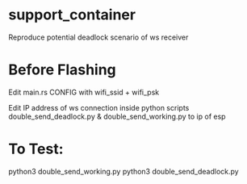 # support_container

Reproduce potential deadlock scenario of ws receiver

# Before Flashing
Edit main.rs CONFIG with wifi_ssid + wifi_psk

Edit IP address of ws connection inside python scripts double_send_deadlock.py & double_send_working.py to ip of esp

# To Test:

python3 double_send_working.py
python3 double_send_deadlock.py
